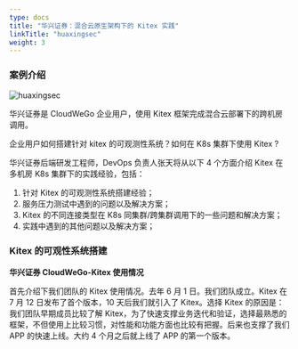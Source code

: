 ```yaml
---
type: docs
title: "华兴证券：混合云原生架构下的 Kitex 实践"
linkTitle: "huaxingsec"
weight: 3
---
```

### 案例介绍
![huaxingsec](/img/users/huaxingsec/logo.png)

华兴证券是 CloudWeGo 企业用户，使用 Kitex 框架完成混合云部署下的跨机房调用。

企业用户如何搭建针对 kitex 的可观测性系统？如何在 K8s 集群下使用 Kitex ?

华兴证券后端研发工程师，DevOps 负责人张天将从以下 4 个方面介绍 Kitex 在多机房 K8s 集群下的实践经验，包括：
1. 针对 Kitex 的可观测性系统搭建经验；
2. 服务压力测试中遇到的问题以及解决方案；
3. Kitex 的不同连接类型在 K8s 同集群/跨集群调用下的一些问题和解决方案；
4. 实践中遇到的其他问题以及解决方案；


### Kitex 的可观性系统搭建

**华兴证券 CloudWeGo-Kitex 使用情况**

首先介绍下我们团队的 Kitex 使用情况。去年 6 月 1 日。我们团队成立。Kitex 在 7 月 12 日发布了首个版本，10 天后我们就引入了 Kitex。选择 Kitex 的原因是：我们团队早期成员比较了解 Kitex，为了快速支撑业务迭代和验证，选择最熟悉的框架，不但使用上比较习惯，对性能和功能方面也比较有把握。后来也支撑了我们 APP 的快速上线。大约 4 个月之后就上线了 APP 的第一个版本。






